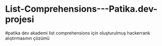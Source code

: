 # List-Comprehensions---Patika.dev-projesi
#patika dev akademi list comprehensions için oluşturulmuş hackerrank alıştırmasının çözümü

